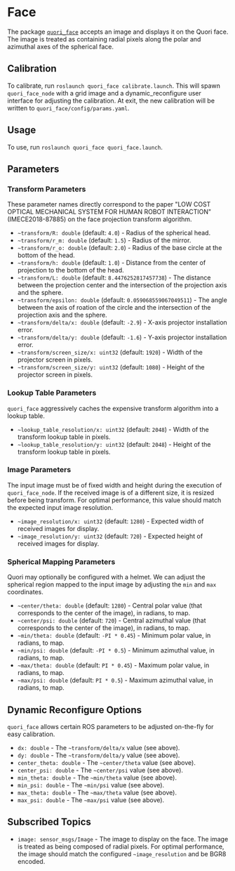 # Face

The package [`quori_face`](https://github.com/Quori-ROS/quori_ros/tree/master/src/quori_face)
accepts an image and displays it on the Quori face. The image is treated as containing radial pixels along the polar and azimuthal axes of the spherical face.

## Calibration

To calibrate, run `roslaunch quori_face calibrate.launch`. This will spawn `quori_face_node` with a grid image and a dynamic_reconfigure user interface for adjusting the calibration. At exit, the new calibration will be written to `quori_face/config/params.yaml`.

## Usage

To use, run `roslaunch quori_face quori_face.launch`.

## Parameters

### Transform Parameters

These parameter names directly correspond to the paper "LOW COST OPTICAL MECHANICAL SYSTEM FOR HUMAN ROBOT INTERACTION" (IMECE2018-87885) on the face projection transform algorithm.

- `~transform/R: double` (default: `4.0`) - Radius of the spherical head.
- `~transform/r_m: double` (default: `1.5`) - Radius of the mirror.
- `~transform/r_o: double` (default: `2.0`) - Radius of the base circle at the bottom of the head.
- `~transform/h: double` (default: `1.0`) - Distance from the center of projection to the bottom of the head.
- `~transform/L: double` (default: `8.4476252817457738`) - The distance between the projection center and the intersection of the projection axis and the sphere.
- `~transform/epsilon: double` (default: `0.059068559067049511`) - The angle between the axis of roation of the circle and the intersection of the projection axis and the sphere.
- `~transform/delta/x: double` (default: `-2.9`) - X-axis projector installation error.
- `~transform/delta/y: double` (default: `-1.6`) - Y-axis projector installation error.
- `~transform/screen_size/x: uint32` (default: `1920`) - Width of the projector screen in pixels.
- `~transform/screen_size/y: uint32` (default: `1080`) - Height of the projector screen in pixels.

### Lookup Table Parameters

`quori_face` aggressively caches the expensive transform algorithm into a lookup table.

- `~lookup_table_resolution/x: uint32` (default: `2048`) - Width of the transform lookup table in pixels.
- `~lookup_table_resolution/y: uint32` (default: `2048`) - Height of the transform lookup table in pixels.

### Image Parameters

The input image must be of fixed width and height during the execution of `quori_face_node`. If the received image is of a different size, it is resized before being transform. For optimal performance, this value should match the expected input image resolution.

- `~image_resolution/x: uint32` (default: `1280`) - Expected width of received images for display.
- `~image_resolution/y: uint32` (default: `720`) - Expected height of received images for display.

### Spherical Mapping Parameters

Quori may optionally be configured with a helmet. We can adjust the spherical region mapped to the input image by adjusting the `min` and `max` coordinates.

- `~center/theta: double` (default: `1280`) - Central polar value (that corresponds to the center of the image), in radians, to map.
- `~center/psi: double` (default: `720`) - Central azimuthal value (that corresponds to the center of the image), in radians, to map.
- `~min/theta: double` (default: `-PI * 0.45`) - Minimum polar value, in radians, to map.
- `~min/psi: double` (default: `-PI * 0.5`) - Minimum azimuthal value, in radians, to map.
- `~max/theta: double` (default: `PI * 0.45`) - Maximum polar value, in radians, to map.
- `~max/psi: double` (default: `PI * 0.5`) - Maximum azimuthal value, in radians, to map.

## Dynamic Reconfigure Options

`quori_face` allows certain ROS parameters to be adjusted on-the-fly for easy calibration.

- `dx: double` - The `~transform/delta/x` value (see above).
- `dy: double` - The `~transform/delta/y` value (see above).
- `center_theta: double` - The `~center/theta` value (see above).
- `center_psi: double` - The `~center/psi` value (see above).
- `min_theta: double` - The `~min/theta` value (see above).
- `min_psi: double` - The `~min/psi` value (see above).
- `max_theta: double` - The `~max/theta` value (see above).
- `max_psi: double` - The `~max/psi` value (see above).

## Subscribed Topics

- `image: sensor_msgs/Image` - The image to display on the face. The image is treated as being composed of radial pixels. For optimal performance, the image should match the configured `~image_resolution` and be BGR8 encoded.


